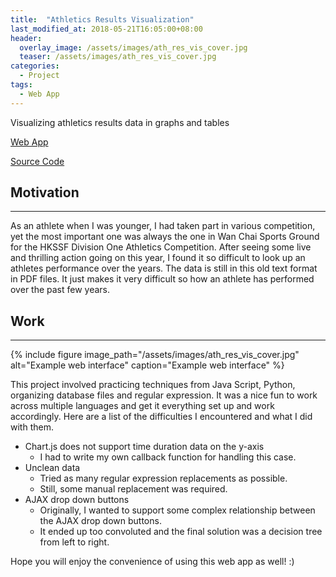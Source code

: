 ```yaml
---
title:  "Athletics Results Visualization"
last_modified_at: 2018-05-21T16:05:00+08:00
header:
  overlay_image: /assets/images/ath_res_vis_cover.jpg
  teaser: /assets/images/ath_res_vis_cover.jpg
categories:
  - Project
tags:
  - Web App
---
```

Visualizing athletics results data in graphs and tables

[Web App](http://athresvis.cameronlai.com/)

[Source Code](https://github.com/cameronlai/ath_res_vis)

## Motivation
---

As an athlete when I was younger, I had taken part in various competition, yet the most important one was always the one in Wan Chai Sports Ground for the HKSSF Division One Athletics Competition. After seeing some live and thrilling action going on this year, I found it so difficult to look up an athletes performance over the years. The data is still in this old text format in PDF files. It just makes it very difficult so how an athlete has performed over the past few years.

## Work
---

{% include figure image_path="/assets/images/ath_res_vis_cover.jpg" alt="Example web interface" caption="Example web interface" %}

This project involved practicing techniques from Java Script, Python, organizing database files and regular expression. It was a nice fun to work across multiple languages and get it everything set up and work accordingly. Here are a list of the difficulties I encountered and what I did with them.

*   Chart.js does not support time duration data on the y-axis
    *   I had to write my own callback function for handling this case.
*   Unclean data
    *   Tried as many regular expression replacements as possible.
    *   Still, some manual replacement was required.
*   AJAX drop down buttons
    *   Originally, I wanted to support some complex relationship between the AJAX drop down buttons.
    *   It ended up too convoluted and the final solution was a decision tree from left to right.

Hope you will enjoy the convenience of using this web app as well! :)